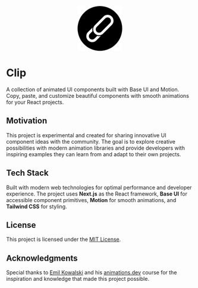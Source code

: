 <div align="center">

<img src="./public/images/clip.png" alt="Clip" width="120" height="120">

</div>

# Clip

A collection of animated UI components built with Base UI and Motion. Copy, paste, and customize beautiful components with smooth animations for your React projects.

## Motivation

This project is experimental and created for sharing innovative UI component ideas with the community. The goal is to explore creative possibilities with modern animation libraries and provide developers with inspiring examples they can learn from and adapt to their own projects.



## Tech Stack

Built with modern web technologies for optimal performance and developer experience. The project uses **Next.js** as the React framework, **Base UI** for accessible component primitives, **Motion** for smooth animations, and **Tailwind CSS** for styling.



## License

This project is licensed under the [MIT License](/LICENSE).

## Acknowledgments

Special thanks to [Emil Kowalski](https://emilkowal.ski/) and his [animations.dev](https://animations.dev) course for the inspiration and knowledge that made this project possible.
